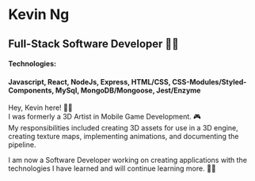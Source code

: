 # Kevin Ng
## Full-Stack Software Developer :technologist:	
#### Technologies: 
#### Javascript, React, NodeJs, Express, HTML/CSS, CSS-Modules/Styled-Components, MySql, MongoDB/Mongoose, Jest/Enzyme 
   
  
Hey, Kevin here! :raising_hand_man: </br>
I was formerly a 3D Artist in Mobile Game Development. :video_game:	 </br>
My responsibilities included creating 3D assets for use in a 3D engine, creating texture maps, implementing animations, and documenting the pipeline. 

I am now a Software Developer working on creating applications with the technologies I have learned and will continue learning more. :man_student:

